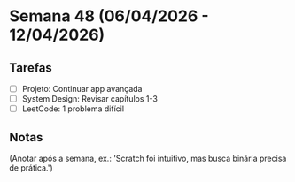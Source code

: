 # Semana 48 (06/04/2026 - 12/04/2026)

## Tarefas
- [ ] Projeto: Continuar app avançada
- [ ] System Design: Revisar capítulos 1-3
- [ ] LeetCode: 1 problema difícil

## Notas
(Anotar após a semana, ex.: 'Scratch foi intuitivo, mas busca binária precisa de prática.')